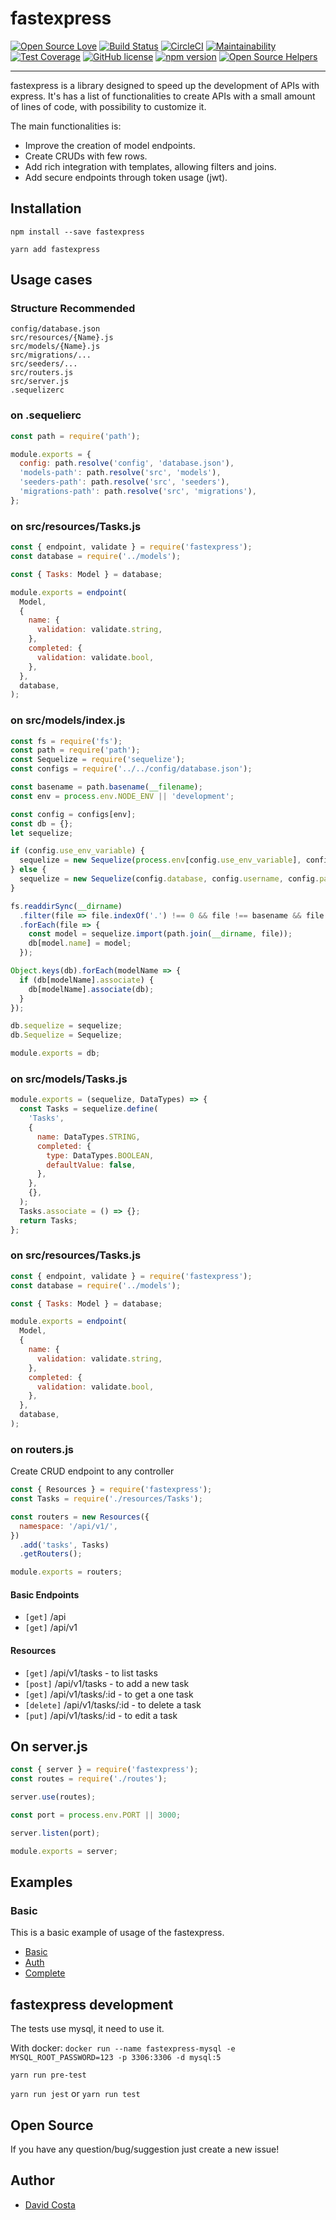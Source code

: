# fastexpress

[![Open Source Love](https://badges.frapsoft.com/os/v1/open-source.svg?v=103)](https://github.com/ellerbrock/open-source-badges/)
[![Build Status](https://travis-ci.org/davidcostadev/fastexpress.svg?branch=master)](https://travis-ci.org/davidcostadev/fastexpress)
[![CircleCI](https://circleci.com/gh/davidcostadev/fastexpress.svg?style=svg)](https://circleci.com/gh/davidcostadev/fastexpress)
[![Maintainability](https://api.codeclimate.com/v1/badges/b045a34c8cb425bf67f1/maintainability)](https://codeclimate.com/github/withmoney/withmoney-api/maintainability)
[![Test Coverage](https://api.codeclimate.com/v1/badges/b045a34c8cb425bf67f1/test_coverage)](https://codeclimate.com/github/withmoney/withmoney-api/test_coverage)
[![GitHub license](https://img.shields.io/github/license/davidcostadev/fastexpress.svg)](https://github.com/davidcostadev/fastexpress/blob/master/LICENSE)
[![npm version](https://img.shields.io/npm/v/fastexpress.svg)](https://www.npmjs.com/package/fastexpress)
[![Open Source Helpers](https://www.codetriage.com/davidcostadev/fastexpress/badges/users.svg)](https://www.codetriage.com/davidcostadev/fastexpress)

---

fastexpress is a library designed to speed up the development of APIs with express. It's has a list of functionalities to create APIs with a small amount of lines of code, with possibility to customize it.

The main functionalities is:

- Improve the creation of model endpoints.
- Create CRUDs with few rows.
- Add rich integration with templates, allowing filters and joins.
- Add secure endpoints through token usage (jwt).

## Installation

`npm install --save fastexpress`

`yarn add fastexpress`

## Usage cases

### Structure Recommended

```
config/database.json
src/resources/{Name}.js
src/models/{Name}.js
src/migrations/...
src/seeders/...
src/routers.js
src/server.js
.sequelizerc
```

### on .sequelierc

```javascript
const path = require('path');

module.exports = {
  config: path.resolve('config', 'database.json'),
  'models-path': path.resolve('src', 'models'),
  'seeders-path': path.resolve('src', 'seeders'),
  'migrations-path': path.resolve('src', 'migrations'),
};
```

### on src/resources/Tasks.js

```javascript
const { endpoint, validate } = require('fastexpress');
const database = require('../models');

const { Tasks: Model } = database;

module.exports = endpoint(
  Model,
  {
    name: {
      validation: validate.string,
    },
    completed: {
      validation: validate.bool,
    },
  },
  database,
);
```

### on src/models/index.js

```javascript
const fs = require('fs');
const path = require('path');
const Sequelize = require('sequelize');
const configs = require('../../config/database.json');

const basename = path.basename(__filename);
const env = process.env.NODE_ENV || 'development';

const config = configs[env];
const db = {};
let sequelize;

if (config.use_env_variable) {
  sequelize = new Sequelize(process.env[config.use_env_variable], config);
} else {
  sequelize = new Sequelize(config.database, config.username, config.password, config);
}

fs.readdirSync(__dirname)
  .filter(file => file.indexOf('.') !== 0 && file !== basename && file.slice(-3) === '.js')
  .forEach(file => {
    const model = sequelize.import(path.join(__dirname, file));
    db[model.name] = model;
  });

Object.keys(db).forEach(modelName => {
  if (db[modelName].associate) {
    db[modelName].associate(db);
  }
});

db.sequelize = sequelize;
db.Sequelize = Sequelize;

module.exports = db;
```

### on src/models/Tasks.js

```javascript
module.exports = (sequelize, DataTypes) => {
  const Tasks = sequelize.define(
    'Tasks',
    {
      name: DataTypes.STRING,
      completed: {
        type: DataTypes.BOOLEAN,
        defaultValue: false,
      },
    },
    {},
  );
  Tasks.associate = () => {};
  return Tasks;
};
```

### on src/resources/Tasks.js

```javascript
const { endpoint, validate } = require('fastexpress');
const database = require('../models');

const { Tasks: Model } = database;

module.exports = endpoint(
  Model,
  {
    name: {
      validation: validate.string,
    },
    completed: {
      validation: validate.bool,
    },
  },
  database,
);
```

### on routers.js

Create CRUD endpoint to any controller

```javascript
const { Resources } = require('fastexpress');
const Tasks = require('./resources/Tasks');

const routers = new Resources({
  namespace: '/api/v1/',
})
  .add('tasks', Tasks)
  .getRouters();

module.exports = routers;
```

#### Basic Endpoints

- `[get]` /api
- `[get]` /api/v1

#### Resources

- `[get]` /api/v1/tasks - to list tasks
- `[post]` /api/v1/tasks - to add a new task
- `[get]` /api/v1/tasks/:id - to get a one task
- `[delete]` /api/v1/tasks/:id - to delete a task
- `[put]` /api/v1/tasks/:id - to edit a task

## On server.js

```javascript
const { server } = require('fastexpress');
const routes = require('./routes');

server.use(routes);

const port = process.env.PORT || 3000;

server.listen(port);

module.exports = server;
```

## Examples

### Basic

This is a basic example of usage of the fastexpress.

- [Basic](examples/basic)
- [Auth](examples/auth)
- [Complete](examples/complete)

## fastexpress development

The tests use mysql, it need to use it.

With docker: `docker run --name fastexpress-mysql -e MYSQL_ROOT_PASSWORD=123 -p 3306:3306 -d mysql:5`

`yarn run pre-test`

`yarn run jest` or `yarn run test`

## Open Source

If you have any question/bug/suggestion just create a new issue!

## Author

- [David Costa](https://github.com/davidcostadev)
